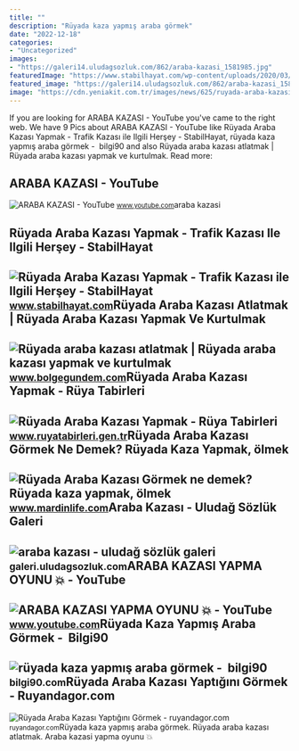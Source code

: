 ```yaml
---
title: ""
description: "Rüyada kaza yapmış araba görmek"
date: "2022-12-18"
categories:
- "Uncategorized"
images:
- "https://galeri14.uludagsozluk.com/862/araba-kazasi_1581985.jpg"
featuredImage: "https://www.stabilhayat.com/wp-content/uploads/2020/03/rüyada-araba-kazası-yapmak.jpg"
featured_image: "https://galeri14.uludagsozluk.com/862/araba-kazasi_1581985.jpg"
image: "https://cdn.yeniakit.com.tr/images/news/625/ruyada-araba-kazasi-gormek-ruyada-araba-kazasi-yapmak-ne-demek-h1612780639-370459.jpg"
---
```


If you are looking for ARABA KAZASI - YouTube you've came to the right web. We have 9 Pics about ARABA KAZASI - YouTube like Rüyada Araba Kazası Yapmak - Trafik Kazası ile Ilgili Herşey - StabilHayat, rüyada kaza yapmış araba görmek - ️ bilgi90 and also Rüyada araba kazası atlatmak | Rüyada araba kazası yapmak ve kurtulmak. Read more:

ARABA KAZASI - YouTube
----------------------

 ![ARABA KAZASI - YouTube](https://i.ytimg.com/vi/Zw411iq5plg/maxresdefault.jpg) <small>www.youtube.com</small>araba kazasi

Rüyada Araba Kazası Yapmak - Trafik Kazası Ile Ilgili Herşey - StabilHayat
--------------------------------------------------------------------------

 ![Rüyada Araba Kazası Yapmak - Trafik Kazası ile Ilgili Herşey - StabilHayat](https://www.stabilhayat.com/wp-content/uploads/2020/03/rüyada-araba-kazası-yapmak.jpg) <small>www.stabilhayat.com</small>Rüyada Araba Kazası Atlatmak | Rüyada Araba Kazası Yapmak Ve Kurtulmak
----------------------------------------------------------------------

 ![Rüyada araba kazası atlatmak | Rüyada araba kazası yapmak ve kurtulmak](https://cdn.bolgegundem.com/d/other/2021/02/11/1440x810-cmsv2-841db694-f33a-5e93-8b53-702b949042f9-3626400.jpg) <small>www.bolgegundem.com</small>Rüyada Araba Kazası Yapmak - Rüya Tabirleri
-------------------------------------------

 ![Rüyada Araba Kazası Yapmak - Rüya Tabirleri](https://www.ruyatabirleri.gen.tr/wp-content/uploads/2016/11/ruyada-araba-kazasi-yapmak-825x510.jpeg) <small>www.ruyatabirleri.gen.tr</small>Rüyada Araba Kazası Görmek Ne Demek? Rüyada Kaza Yapmak, ölmek
--------------------------------------------------------------

 ![Rüyada Araba Kazası Görmek ne demek? Rüyada kaza yapmak, ölmek](https://www.mardinlife.com/uploads/2021/07/ruyada-araba-kazasi-gormek-ne-demek-ruyada-kaza-yapmak-kazada-olmek-kazadan-kurtulmak-ne-anlama-gelir-68556.png?234234.234234) <small>www.mardinlife.com</small>Araba Kazası - Uludağ Sözlük Galeri
-----------------------------------

 ![araba kazası - uludağ sözlük galeri](https://galeri14.uludagsozluk.com/862/araba-kazasi_1581985.jpg) <small>galeri.uludagsozluk.com</small>ARABA KAZASI YAPMA OYUNU 💥 - YouTube
------------------------------------

 ![ARABA KAZASI YAPMA OYUNU 💥 - YouTube](https://i.ytimg.com/vi/A5jCO91jfWE/maxresdefault.jpg) <small>www.youtube.com</small>Rüyada Kaza Yapmış Araba Görmek - ️ Bilgi90
-------------------------------------------

 ![rüyada kaza yapmış araba görmek - ️ bilgi90](https://cdn.yeniakit.com.tr/images/news/625/ruyada-araba-kazasi-gormek-ruyada-araba-kazasi-yapmak-ne-demek-h1612780639-370459.jpg) <small>bilgi90.com</small>Rüyada Araba Kazası Yaptığını Görmek - Ruyandagor.com
-----------------------------------------------------

 ![Rüyada Araba Kazası Yaptığını Görmek - ruyandagor.com](https://images.ruyandagor.com/2017/04/araba-kazasi-yaptigini-gormek-1727.jpg) <small>ruyandagor.com</small>Rüyada kaza yapmış araba görmek. Rüyada araba kazası atlatmak. Araba kazasi yapma oyunu 💥

